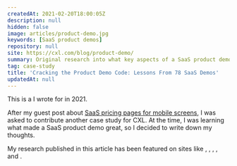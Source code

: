 ```yaml
---
createdAt: 2021-02-20T18:00:05Z
description: null
hidden: false
image: articles/product-demo.jpg
keywords: [SaaS product demos]
repository: null
site: https://cxl.com/blog/product-demo/
summary: Original research into what key aspects of a SaaS product demo are most important
tag: case-study
title: 'Cracking the Product Demo Code: Lessons From 78 SaaS Demos'
updatedAt: null
---
```


<script>
    // components
    import Link from "$components/utilities/Link.svelte"
</script>

This is a <Link href="https://cxl.com/blog/mobile-saas-pricing-pages/" isExternal isUnderlined title="guest post"/> I wrote for <Link href="https://cxl.com" isExternal isNoFollow isUnderlined title="CXL"/> in 2021.

After my guest post about [SaaS pricing pages for mobile screens](./mobile-saas-pricing-pages), I was asked to contribute another case study for CXL. At the time, I was learning what made a SaaS product demo great, so I decided to write down my thoughts.

My research published in this article has been featured on sites like <Link href="https://www.cleverism.com/outdated-sales-tactics/" isExternal isNoFollow isUnderlined title="Cleverism" />, <Link href="https://www.walnut.io/post/are-live-demos-a-good-idea-for-saas-sales" isExternal isNoFollow isUnderlined title="Walnut" />, <Link href="https://www.morningdough.com/stories/serp-lead-forms-google-ads-without-click-through/" isExternal isNoFollow isUnderlined title="Morning Dough" />, <Link href="https://info.thespotonagency.com/how-the-best-saas-marketing-companies-reach-healthcare-customers" isExternal isNoFollow isUnderlined title="The Spot On Agency" />, and <Link href="https://speechsilver.com/bottom-of-funnel-content/" isExternal isNoFollow isUnderlined title="Speech Silver" />.
